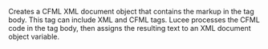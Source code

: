 Creates a CFML XML document object that contains the markup in the tag body. This tag can include XML and CFML tags.
		Lucee processes the CFML code in the tag body, then assigns the resulting text to an XML document object variable.